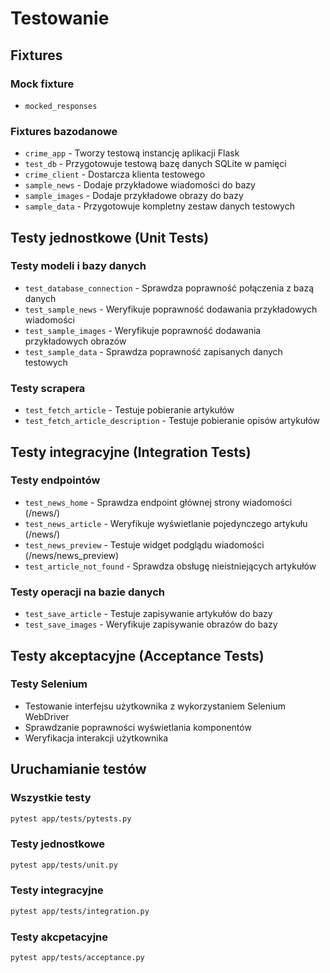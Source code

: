 # Testowanie

## Fixtures

### Mock fixture
- `mocked_responses` 

### Fixtures bazodanowe
- `crime_app` - Tworzy testową instancję aplikacji Flask
- `test_db` - Przygotowuje testową bazę danych SQLite w pamięci
- `crime_client` - Dostarcza klienta testowego
- `sample_news` - Dodaje przykładowe wiadomości do bazy
- `sample_images` - Dodaje przykładowe obrazy do bazy
- `sample_data` - Przygotowuje kompletny zestaw danych testowych

## Testy jednostkowe (Unit Tests)

### Testy modeli i bazy danych
- `test_database_connection` - Sprawdza poprawność połączenia z bazą danych
- `test_sample_news` - Weryfikuje poprawność dodawania przykładowych wiadomości
- `test_sample_images` - Weryfikuje poprawność dodawania przykładowych obrazów
- `test_sample_data` - Sprawdza poprawność zapisanych danych testowych

### Testy scrapera
- `test_fetch_article` - Testuje pobieranie artykułów
- `test_fetch_article_description` - Testuje pobieranie opisów artykułów

## Testy integracyjne (Integration Tests)

### Testy endpointów
- `test_news_home` - Sprawdza endpoint głównej strony wiadomości (/news/)
- `test_news_article` - Weryfikuje wyświetlanie pojedynczego artykułu (/news/<id>)
- `test_news_preview` - Testuje widget podglądu wiadomości (/news/news_preview)
- `test_article_not_found` - Sprawdza obsługę nieistniejących artykułów

### Testy operacji na bazie danych
- `test_save_article` - Testuje zapisywanie artykułów do bazy
- `test_save_images` - Weryfikuje zapisywanie obrazów do bazy

## Testy akceptacyjne (Acceptance Tests)

### Testy Selenium
- Testowanie interfejsu użytkownika z wykorzystaniem Selenium WebDriver
- Sprawdzanie poprawności wyświetlania komponentów
- Weryfikacja interakcji użytkownika

## Uruchamianie testów

### Wszystkie testy
```bash
pytest app/tests/pytests.py
```

### Testy jednostkowe
```bash
pytest app/tests/unit.py
```

### Testy integracyjne
```bash
pytest app/tests/integration.py
```

### Testy akcpetacyjne
```bash
pytest app/tests/acceptance.py
```

